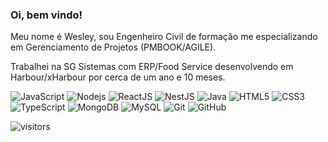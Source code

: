 ### Oi, bem vindo!

  Meu nome é Wesley, sou Engenheiro Civil de formação me especializando em Gerenciamento de Projetos (PMBOOK/AGILE).
  
  Trabalhei na SG Sistemas com ERP/Food Service desenvolvendo em Harbour/xHarbour por cerca de um ano e 10 meses.
  
  
![JavaScript](https://img.shields.io/badge/-JavaScript-black?style=flat-square&logo=javascript)
![Nodejs](https://img.shields.io/badge/-NodeJS-black?style=flat-square&logo=Node.js)
![ReactJS](https://img.shields.io/badge/-ReactJS-black?logo=nestjs&logoColor=white)
![NestJS](https://img.shields.io/badge/-NestJS-black?logo=react&logoColor=white)
![Java](https://img.shields.io/badge/-java-black?style=flat-square&logo=java)
![HTML5](https://img.shields.io/badge/-HTML5-black?style=flat-square&logo=html5&logoColor=white)
![CSS3](https://img.shields.io/badge/-CSS3-black?style=flat-square&logo=css3)
![TypeScript](https://img.shields.io/badge/-TypeScript-black?style=flat-square&logo=typescript)
![MongoDB](https://img.shields.io/badge/-MongoDB-black?style=flat-square&logo=mongodb)
![MySQL](https://img.shields.io/badge/-MySQL-black?style=flat-square&logo=mysql)
![Git](https://img.shields.io/badge/-Git-black?style=flat-square&logo=git)
![GitHub](https://img.shields.io/badge/-GitHub-black?style=flat-square&logo=github)



![visitors](https://visitor-badge.glitch.me/badge?page_id=wesleynepo.wesleynepo)
